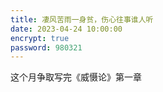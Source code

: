 ```yaml
---
title: 凄风苦雨一身贫，伤心往事谁人听
date: 2023-04-24 10:00:00
encrypt: true
password: 980321
---
```


这个月争取写完《威慑论》第一章
